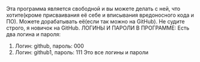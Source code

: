 Эта программа является свободной и вы можете делать с ней, что хотите(кроме присваивания её себе и вписывания вредоносного кода и ПО). Можете дорабатывать её(если так можно на GitHub). Не судите строго, я новичок на GitHub.
ЛОГИНЫ И ПАРОЛИ В ПРОГРАММЕ: Есть два логина и пароля:
1) Логин: github, пароль: 000
2) Логин: github1, пароль: 111
   Это все логины и пароли
